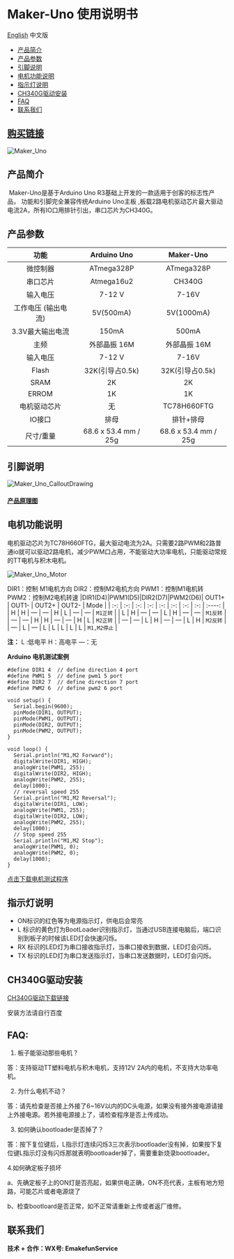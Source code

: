 # Maker-Uno 使用说明书
[English](README.md) 中文版

- [产品简介](#产品简介) 
- [产品参数](#产品参数) 
- [引脚说明](#引脚说明) 
- [电机功能说明](#电机功能说明) 
- [指示灯说明](#指示灯说明) 
- [CH340G驱动安装](#CH340G驱动安装) 
- [FAQ](#FAQ) 
- [联系我们](#联系我们)
## [购买链接](https://item.taobao.com/item.htm?spm=a1z10.5-c-s.w4002-21556097795.26.23ae6b0dJkBCqZ&id=680974076367)

![Maker_Uno](./picture/Maker_Uno.png)

## 产品简介

​	Maker-Uno是基于Arduino Uno R3基础上开发的一款适用于创客的标志性产品， 功能和引脚完全兼容传统Arduino Uno主板 ,板载2路电机驱动芯片最大驱动电流2A，所有IO口用排针引出，串口芯片为CH340G。

## 产品参数
|功能|Arduino Uno|Maker-Uno|
| :-: | :-: | :-: |
| 微控制器 | ATmega328P | ATmega328P |
| 串口芯片 | Atmega16u2 | CH340G |
| 输入电压 | 7-12 V | 7-16V |
| 工作电压 (输出电流) | 5V(500mA) | 5V(1000mA) |
| 3.3V最大输出电流 | 150mA | 500mA |
| 主频 | 外部晶振 16M | 外部晶振 16M |
| 输入电压 | 7-12 V | 7-16V |
| Flash | 32K(引导占0.5k) | 32K(引导占0.5k) |
| SRAM | 2K | 2K |
| ERROM | 1K | 1K |
| 电机驱动芯片 | 无 | TC78H660FTG |
| IO接口 | 排母 | 排针+排母 |
| 尺寸/重量 | 68.6 x 53.4 mm / 25g | 68.6 x 53.4 mm / 25g |

## 引脚说明 

![Maker_Uno_CalloutDrawing](./picture/Maker_Uno_CalloutDrawing.png)

#### **[产品原理图](./picture/Maker_Uno.pdf)**

## 电机功能说明

​		电机驱动芯片为TC78H660FTG，最大驱动电流为2A。只需要2路PWM和2路普通io就可以驱动2路电机，减少PWM口占用，不能驱动大功率电机，只能驱动常规的TT电机与积木电机。

![Maker_Uno_Motor](./picture/Maker_Uno_Motor.png)

DIR1：控制 M1电机方向		DIR2：控制M2电机方向		PWM1：控制M1电机转		PWM2：控制M2电机转速
|DIR1(D4)|PWM1(D5)|DIR2(D7)|PWM2(D6)| OUT1+ | OUT1- | OUT2+ | OUT2- | Mode |
| :-: | :-: | :-: | :-: | :-: | :-: | :-: | :-: | :----: |
| H | H | — | — | H | L | — | — | `M1正转` |
| L | H | — | — | L | H | — | — | `M1反转` |
| — | — | H | H | — | — | H | L | `M2正转` |
| — | — | L | H | — | — | L | H | `M2反转` |
| — | L | — | L | L | L | L | L | `M1,M2停止` |

**注：** L :低电平 		H：高电平		—：无		


**Arduino 电机测试案例**

```
#define DIR1 4  // define direction 4 port
#define PWM1 5  // define pwm1 5 port
#define DIR2 7  // define direction 7 port
#define PWM2 6  // define pwm2 6 port

void setup() {
  Serial.begin(9600);
  pinMode(DIR1, OUTPUT);
  pinMode(PWM1, OUTPUT);
  pinMode(DIR2, OUTPUT);
  pinMode(PWM2, OUTPUT);
}

void loop() {
  Serial.println("M1,M2 Forward");
  digitalWrite(DIR1, HIGH);
  analogWrite(PWM1, 255);
  digitalWrite(DIR2, HIGH);
  analogWrite(PWM2, 255);
  delay(1000);
  // reversal speed 255
  Serial.println("M1,M2 Reversal");
  digitalWrite(DIR1, LOW);
  analogWrite(PWM1, 255);
  digitalWrite(DIR2, LOW);
  analogWrite(PWM2, 255);
  delay(1000);
  // Stop speed 255
  Serial.println("M1,M2 Stop");
  analogWrite(PWM1, 0);
  analogWrite(PWM2, 0);
  delay(1000); 
}
```

[点击下载电机测试程序](./example/DC_Motor/DC_Motor.ino)

## 指示灯说明

- ON标识的红色等为电源指示灯，供电后会常亮
- L 标识的黄色灯为BootLoader识别指示灯，当通过USB连接电脑后，端口识别到板子的时候该LED灯会快速闪烁。
- RX 标识的LED灯为串口接收指示灯，当串口接收到数据，LED灯会闪烁。
- TX 标识的LED灯为串口发送指示灯，当串口发送数据时，LED灯会闪烁。

## CH340G驱动安装
[CH340G驱动下载链接](https://www.wch.cn/downloads/CH341SER_ZIP.html)

安装方法请自行百度

## FAQ:

1. 板子能驱动那些电机？

 答：支持驱动TT塑料电机与积木电机，支持12V 2A内的电机，不支持大功率电机。

2. 为什么电机不动？

答：请先检查是否接上外接了6~16V以内的DC头电源，如果没有接外接电源请接上外接电源。若外接电源接上了，请检查程序是否上传成功。

3. 如何确认bootloader是否掉了？

答：按下复位键后，L指示灯连续闪烁3三次表示bootloader没有掉，如果按下复位键L指示灯没有闪烁那就表明bootloader掉了，需要重新烧录bootloader。

  4.如何确定板子损坏

a、先确定板子上的ON灯是否亮起，如果供电正确，ON不亮代表，主板有地方短路，可能芯片或者电源烧了

b、检查bootloard是否正常，如不正常请重新上传或者返厂维修。

## 联系我们

**技术 + 合作：WX号:  EmakefunService**